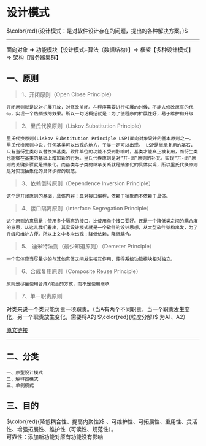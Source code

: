 # 设计模式

$\color{red}{设计模式：是对软件设计存在的问题，提出的各种解决方案。}$

---

面向对象 => 功能模块【设计模式+算法（数据结构）】=> 框架【多种设计模式】 => 架构【服务器集群】

## 一、原则

> 1、开闭原则（Open Close Principle）  
>
    开闭原则就是说对扩展开放，对修改关闭。在程序需要进行拓展的时候，不能去修改原有的代码，实现一个热插拔的效果。所以一句话概括就是：为了使程序的扩展性好，易于维护和升级
> 2、里氏代换原则（Liskov Substitution Principle）  
>
    里氏代换原则(Liskov Substitution Principle LSP)面向对象设计的基本原则之一。 里氏代换原则中说，任何基类可以出现的地方，子类一定可以出现。 LSP是继承复用的基石，只有当衍生类可以替换掉基类，软件单位的功能不受到影响时，基类才能真正被复用，而衍生类也能够在基类的基础上增加新的行为。里氏代换原则是对“开-闭”原则的补充。实现“开-闭”原则的关键步骤就是抽象化。而基类与子类的继承关系就是抽象化的具体实现，所以里氏代换原则是对实现抽象化的具体步骤的规范。
> 3、依赖倒转原则（Dependence Inversion Principle）
>
    这个是开闭原则的基础，具体内容：真对接口编程，依赖于抽象而不依赖于具体。
> 4、接口隔离原则（Interface Segregation Principle）  
>
    这个原则的意思是：使用多个隔离的接口，比使用单个接口要好。还是一个降低类之间的耦合度的意思，从这儿我们看出，其实设计模式就是一个软件的设计思想，从大型软件架构出发，为了升级和维护方便。所以上文中多次出现：降低依赖，降低耦合。
> 5、 迪米特法则（最少知道原则）（Demeter Principle）  
>
    一个实体应当尽量少的与其他实体之间发生相互作用，使得系统功能模块相对独立。
> 6、合成复用原则（Composite Reuse Principle）  
>
    原则是尽量使用合成/聚合的方式，而不是使用继承
> 7、单一职责原则  

对类来说一个类只能负责一项职责。（当A有两个不同职责，当一个职责发生变化，另一个职责放生变化，需要将A的 $\color{red}{粒度分解}$ 为A1、A2）

[原文链接](https://blog.csdn.net/sunming709424/article/details/72859745)

---
## 二、分类
    一、原型设计模式
    二、解释器模式  
    三、单例模式

## 三、目的

$\color{red}{降低耦合性、提高内聚性}$ 、可维护性、可拓展性、重用性、灵活性、增强拓展性、维护性（可读性、规范性）。  
    可靠性：添加新功能对原有功能没有影响
